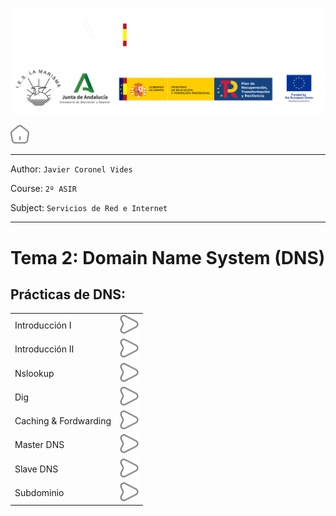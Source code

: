 ![](/.resGen/_bannerD.png#gh-dark-mode-only)
![](/.resGen/_bannerL.png#gh-light-mode-only)

<a href="/README.md"><img src="/.resGen/_home.svg" width="30"></a>

---

Author: `Javier Coronel Vides`

Course: `2º ASIR`

Subject: `Servicios de Red e Internet`

---

# Tema 2: Domain Name System (DNS)

## Prácticas de DNS:

|||
|--|--|
| Introducción I        | [<img src="/.resGen/_arrow.svg" width="30">](/Tema2/act/1.md) |
| Introducción II       | [<img src="/.resGen/_arrow.svg" width="30">](/Tema2/act/2.md) |
| Nslookup              | [<img src="/.resGen/_arrow.svg" width="30">](/Tema2/act/3.md) |
| Dig                   | [<img src="/.resGen/_arrow.svg" width="30">](/Tema2/act/4.md) |
| Caching & Fordwarding | [<img src="/.resGen/_arrow.svg" width="30">](/Tema2/act/5.md) |
| Master DNS            | [<img src="/.resGen/_arrow.svg" width="30">](/Tema2/act/6.md) |
| Slave DNS             | [<img src="/.resGen/_arrow.svg" width="30">](/Tema2/act/7.md) |
| Subdominio            | [<img src="/.resGen/_arrow.svg" width="30">](/Tema2/act/8.md) |
